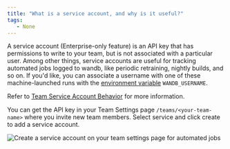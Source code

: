 ```yaml
---
title: "What is a service account, and why is it useful?"
tags:
   - None
---
```


A service account (Enterprise-only feature) is an API key that has permissions to write to your team, but is not associated with a particular user. Among other things, service accounts are useful for tracking automated jobs logged to wandb, like periodic retraining, nightly builds, and so on. If you'd like, you can associate a username with one of these machine-launched runs with the [environment variable](../guides/track/environment-variables.md) `WANDB_USERNAME`.

Refer to [Team Service Account Behavior](../guides/app/features/teams.md#team-service-account-behavior) for more information.

You can get the API key in your Team Settings page `/teams/<your-team-name>` where you invite new team members. Select service and click create to add a service account.

![Create a service account on your team settings page for automated jobs](/images/technical_faq/what_is_service_account.png)